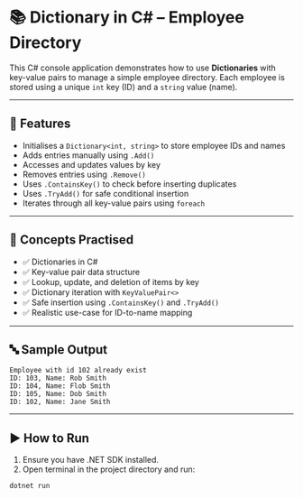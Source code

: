 # 📚 Dictionary in C# – Employee Directory

This C# console application demonstrates how to use **Dictionaries** with key-value pairs to manage a simple employee directory. Each employee is stored using a unique `int` key (ID) and a `string` value (name).

---

## 🚀 Features

- Initialises a `Dictionary<int, string>` to store employee IDs and names
- Adds entries manually using `.Add()`
- Accesses and updates values by key
- Removes entries using `.Remove()`
- Uses `.ContainsKey()` to check before inserting duplicates
- Uses `.TryAdd()` for safe conditional insertion
- Iterates through all key-value pairs using `foreach`

---

## 🧠 Concepts Practised

- ✅ Dictionaries in C#
- ✅ Key-value pair data structure
- ✅ Lookup, update, and deletion of items by key
- ✅ Dictionary iteration with `KeyValuePair<>`
- ✅ Safe insertion using `.ContainsKey()` and `.TryAdd()`
- ✅ Realistic use-case for ID-to-name mapping

---

## 🔤 Sample Output

```
Employee with id 102 already exist
ID: 103, Name: Rob Smith
ID: 104, Name: Flob Smith
ID: 105, Name: Dob Smith
ID: 102, Name: Jane Smith
```

---

## ▶️ How to Run

1. Ensure you have .NET SDK installed.
2. Open terminal in the project directory and run:

```bash
dotnet run